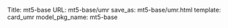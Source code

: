 Title: mt5-base
URL: mt5-base/umr
save_as: mt5-base/umr.html
template: card_umr
model_pkg_name: mt5-base

